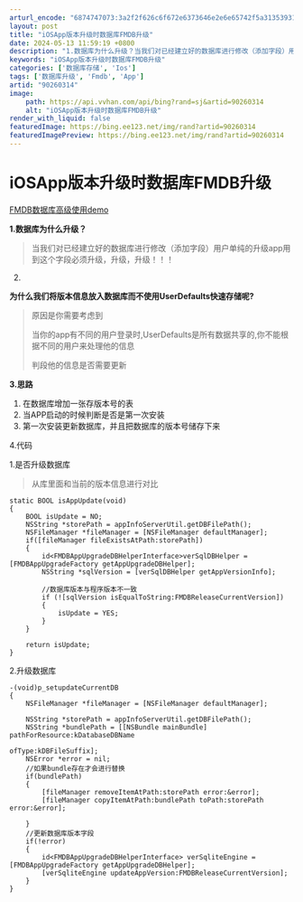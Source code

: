```yaml
---
arturl_encode: "6874747073:3a2f2f626c6f672e6373646e2e6e65742f5a31353931303930:2f61727469636c652f64657461696c732f3930323630333134"
layout: post
title: "iOSApp版本升级时数据库FMDB升级"
date: 2024-05-13 11:59:19 +0800
description: "1.数据库为什么升级？当我们对已经建立好的数据库进行修改（添加字段）用户单纯的升级app用到这个字段"
keywords: "iOSApp版本升级时数据库FMDB升级"
categories: ['数据库存储', 'Ios']
tags: ['数据库升级', 'Fmdb', 'App']
artid: "90260314"
image:
    path: https://api.vvhan.com/api/bing?rand=sj&artid=90260314
    alt: "iOSApp版本升级时数据库FMDB升级"
render_with_liquid: false
featuredImage: https://bing.ee123.net/img/rand?artid=90260314
featuredImagePreview: https://bing.ee123.net/img/rand?artid=90260314
---
```


# iOSApp版本升级时数据库FMDB升级

[FMDB数据库高级使用demo](https://github.com/miaoxiaojie/DatabaseDemo)
  
**1.数据库为什么升级？**

> 当我们对已经建立好的数据库进行修改（添加字段）用户单纯的升级app用到这个字段必须升级，升级，升级！！！

2.
**为什么我们将版本信息放入数据库而不使用UserDefaults快速存储呢?**

> 原因是你需要考虑到
>   
> 当你的app有不同的用户登录时,UserDefaults是所有数据共享的,你不能根据不同的用户来处理他的信息
>   
> 判段他的信息是否需要更新

**3.思路**

1. 在数据库增加一张存版本号的表
2. 当APP启动的时候判断是否是第一次安装
3. 第一次安装更新数据库，并且把数据库的版本号储存下来

4.代码

1.是否升级数据库

> 从库里面和当前的版本信息进行对比

```
static BOOL isAppUpdate(void)
{
    BOOL isUpdate = NO;
    NSString *storePath = appInfoServerUtil.getDBFilePath();
    NSFileManager *fileManager = [NSFileManager defaultManager];
    if([fileManager fileExistsAtPath:storePath])
    {
        id<FMDBAppUpgradeDBHelperInterface>verSqlDBHelper = [FMDBAppUpgradeFactory getAppUpgradeDBHelper];
        NSString *sqlVersion = [verSqlDBHelper getAppVersionInfo];
        
        //数据库版本与程序版本不一致
        if (![sqlVersion isEqualToString:FMDBReleaseCurrentVersion])
        {
            isUpdate = YES;
        }
    }
    
    return isUpdate;
}

```

2.升级数据库

```
-(void)p_setupdateCurrentDB
{
    NSFileManager *fileManager = [NSFileManager defaultManager];
    
    NSString *storePath = appInfoServerUtil.getDBFilePath();
    NSString *bundlePath = [[NSBundle mainBundle] pathForResource:kDatabaseDBName
                                                           ofType:kDBFileSuffix];
    NSError *error = nil;
    //如果bundle存在才会进行替换
    if(bundlePath)
    {
        [fileManager removeItemAtPath:storePath error:&error];
        [fileManager copyItemAtPath:bundlePath toPath:storePath error:&error];
       
    }
    //更新数据库版本字段
    if(!error)
    {
        id<FMDBAppUpgradeDBHelperInterface> verSqliteEngine = [FMDBAppUpgradeFactory getAppUpgradeDBHelper];
        [verSqliteEngine updateAppVersion:FMDBReleaseCurrentVersion];
    }
}

```